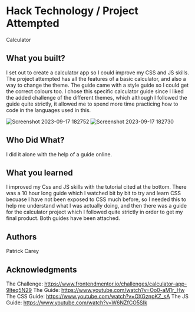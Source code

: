 # Hack Technology / Project Attempted
Calculator

## What you built? 
I set out to create a calculator app so I could improve my CSS and JS skills.
The project attempted has all the features of a basic calculator, and also a way to change the theme. The guide came with a style guide so I could get the correct colours too.
I chose this specific calculator guide since I liked the added challenge of the different themes, which although I followed the guide quite strictly, it allowed me to spend more time practicing how to code in the languages used in this.

![Screenshot 2023-09-17 182752](https://github.com/dartmouth-cs98-23f/hack-a-thing-1-patrick/assets/90630987/c14a66cb-6447-4eeb-a88b-6cdc65f025b7)
![Screenshot 2023-09-17 182730](https://github.com/dartmouth-cs98-23f/hack-a-thing-1-patrick/assets/90630987/8e888100-0b20-44c9-b86d-476b684a8229)

## Who Did What?
I did it alone with the help of a guide online.
## What you learned
I improved my Css and JS skills with the tutorial cited at the bottom. There was a 10 hour long guide which I watched bit by bit to try and learn CSS becuase I have not been exposed to CSS much before, so I needed this to help me understand what I was actually doing, and then there was a guide for the calculator project which I followed quite strictly in order to get my final product. Both guides have been attached.
## Authors
Patrick Carey

## Acknowledgments
The Challenge: https://www.frontendmentor.io/challenges/calculator-app-9lteq5N29
The Guide: https://www.youtube.com/watch?v=Oo0-aM1r_Hw
The CSS Guide: https://www.youtube.com/watch?v=OXGznpKZ_sA
The JS Guide: https://www.youtube.com/watch?v=W6NZfCO5SIk
